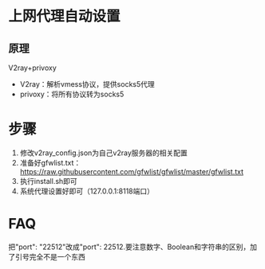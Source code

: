 # 上网代理自动设置

## 原理

V2ray+privoxy

+ V2ray：解析vmess协议，提供socks5代理
+ privoxy：将所有协议转为socks5

# 步骤

1. 修改v2ray_config.json为自己v2ray服务器的相关配置
2. 准备好gfwlist.txt：https://raw.githubusercontent.com/gfwlist/gfwlist/master/gfwlist.txt
3. 执行install.sh即可
4. 系统代理设置好即可（127.0.0.1:8118端口）

# FAQ
把"port": "22512"改成"port": 22512.要注意数字、Boolean和字符串的区别，加了引号完全不是一个东西

